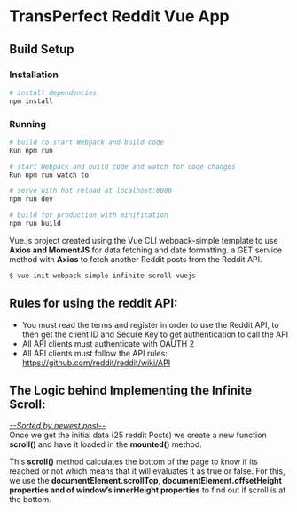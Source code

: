 # TransPerfect Reddit Vue App



## Build Setup

### Installation

``` bash
# install dependencies
npm install
```

### Running

``` bash
# build to start Webpack and build code
Run npm run 

# start Webpack and build code and watch for code changes
Run npm run watch to 

# serve with hot reload at localhost:8080
npm run dev

# build for production with minification
npm run build
```

Vue.js project created using the Vue CLI webpack-simple template to use <b>Axios and MomentJS</b> for data fetching and date formatting.
a GET service method with <b>Axios</b> to fetch another Reddit posts from the Reddit API.

``` bash
$ vue init webpack-simple infinite-scroll-vuejs
```


## Rules for using the reddit API:
- You must read the terms and register in order to use the Reddit API, to then get the client ID and Secure Key to get authentication to call the API
- All API clients must authenticate with OAUTH 2
- All API clients must follow the API rules: https://github.com/reddit/reddit/wiki/API


## The Logic behind Implementing the Infinite Scroll:
<u><i>--Sorted by newest post--</i></u>
<br>
Once we get the initial data (25 reddit Posts)  we create a new function <b>scroll()</b> and have it loaded in the <b>mounted()</b> method. 

This <b>scroll()</b> method calculates the bottom of the page to know if its reached or not which means that it will evaluates it as true or false. For this, we use  the <b>documentElement.scrollTop, documentElement.offsetHeight properties and of window’s innerHeight properties</b> to find out if scroll is at the bottom.

